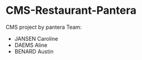 # CMS-Restaurant-Pantera
CMS project by pantera Team: 
- JANSEN Caroline
- DAEMS Aline
- BENARD Austin
